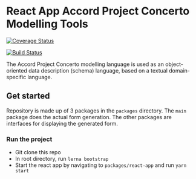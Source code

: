 # React App Accord Project Concerto Modelling Tools 

[![Coverage Status](https://coveralls.io/repos/github/uchibeke/composer-form/badge.svg?branch=master)](https://coveralls.io/github/uchibeke/composer-form?branch=master)

[![Build Status](https://travis-ci.com/uchibeke/composer-form.svg?branch=master)](https://travis-ci.com/uchibeke/composer-form)

The Accord Project Concerto modelling language is used as an object-oriented data description (schema) language, based on a textual domain-specific language.

## Get started

Repository is made up of 3 packages in the `packages` directory. The `main` package does the actual form generation. The other packages are interfaces for displaying the generated form.

### Run the project

- Git clone this repo
- In root directory, run `lerna bootstrap`
- Start the react app by navigating to `packages/react-app` and run `yarn start`
